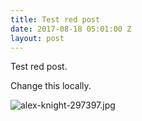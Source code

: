 ```yaml
---
title: Test red post
date: 2017-08-18 05:01:00 Z
layout: post
---
```


Test red post.

Change this locally.

![alex-knight-297397.jpg](/uploads/alex-knight-297397.jpg)